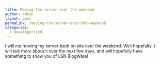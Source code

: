 ```yaml
---
title: Moving the server over the weekend
author: admin
layout: post
permalink: /moving-the-server-over-the-weekend/
categories:
  - Uncategorized
---
```

I will me moving my server back on site over the weekend. Well hopefully. i will talk more about it over the next few days, and will hopefully have something to show you of LSN BlogWare!